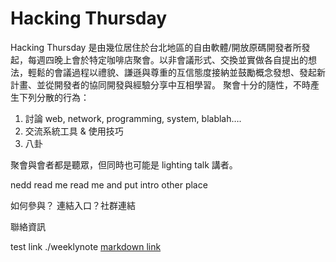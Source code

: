 # Hacking Thursday

Hacking Thursday 是由幾位居住於台北地區的自由軟體/開放原碼開發者所發起，每週四晚上會於特定咖啡店聚會。以非會議形式、交換並實做各自提出的想法，輕鬆的會議過程以禮貌、謙遜與尊重的互信態度接納並鼓勵概念發想、發起新計畫、並從開發者的協同開發與經驗分享中互相學習。
聚會十分的隨性，不時產生下列分散的行為：

1. 討論 web, network, programming, system, blablah….
2. 交流系統工具 & 使用技巧
3. 八卦

聚會與會者都是聽眾，但同時也可能是 lighting talk 講者。

nedd read me read me and put intro other place 

如何參與？
連結入口？社群連結 

聯絡資訊 

test link 
./weeklynote 
[markdown link](/weeklynote)